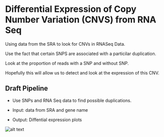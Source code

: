 # Differential Expression of Copy Number Variation (CNVS) from RNA Seq

Using data from the SRA to look for CNVs in RNASeq Data.

Use the fact that certain SNPS are associated with a particilar duplication.

Look at the proportion of reads with a SNP and without SNP.

Hopefully this will allow us to detect and look at the expression of this CNV.


## Draft Pipeline

* Use SNPs and RNA Seq data to find possible duplications.

* Input: data from SRA and gene name

* Output: Diffential expression plots

![alt text](https://github.com/NCBI-Hackathons/SVRNA/blob/master/figs/pipeline.png)
